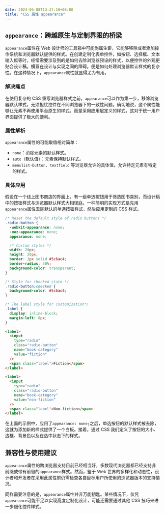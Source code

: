 ```yaml
---
date: 2024-06-08T13:37:10+08:00
title: "CSS 属性 appearance"
---
```


## `appearance`：跨越原生与定制界限的桥梁

`appearance`属性在 Web 设计师的工具箱中可能尚属生僻，它能够移除或者添加操作系统和浏览器默认提供的样式。在创建定制化表单控件，如按钮、选择框、文本输入框等时，经常需要涉及到的是如何去除浏览器预设的样式，以便控件的外观更贴合设计稿。横亘在设计与实现之间的障碍，便是如何处理浏览器默认样式的复杂性。在这种情况下，`appearance`属性就显得尤为有用。

### 解决痛点

在使用复杂的 CSS 重写浏览器样式之前，`appearance`可以作为第一步，移除浏览器默认样式，无须担忧控件在不同浏览器下的一致性问题。确切地说，这个属性能够让元素不再使用平台原生的样式，而是采用应用层定义的样式，这对于统一用户界面提供了极大的便利。

### 属性解析

`appearance`属性的可能取值相对简单：

- `none`：消除元素的默认样式。
- `auto`（默认值）：元素保持默认样式。
- `menulist-button`、`textfield` 等浏览器允许的具体值，允许特定元素有特定的样式。

### 具体应用

假设在一个线上图书商店的界面上，有一组单选按钮用于筛选图书类别，而设计稿中的按钮样式与浏览器默认样式大相径庭。一种简明的实现方式是先用`appearance`属性去除默认的单选按钮样式，然后应用定制的 CSS 样式。

```css
/* Reset the default style of radio buttons */
.radio-button {
  -webkit-appearance: none;
  -moz-appearance: none;
  appearance: none;

  /* Custom styles */
  width: 20px;
  height: 20px;
  border: 2px solid #5c6ac4;
  border-radius: 50%;
  background-color: transparent;
}

/* Style for checked state */
.radio-button:checked {
  background-color: #5c6ac4;
}

/* The label style for customization*/
.label {
  display: inline-block;
  margin-left: 8px;
}
```

```html
<label>
  <input
    type="radio"
    class="radio-button"
    name="book-category"
    value="fiction"
  />
  <span class="label">Fiction</span>
</label>

<label>
  <input
    type="radio"
    class="radio-button"
    name="book-category"
    value="non-fiction"
  />
  <span class="label">Non-fiction</span>
</label>
```

在上面的示例中，应用了`appearance: none;`之后，单选按钮的默认样式被去除，这就为添加新的样式提供了一个白板。接着，通过 CSS 我们定义了按钮的大小、边框、背景色以及在选中状态下的样式。

## 兼容性与使用建议

`appearance`属性的跨浏览器支持目前已经相当好，多数现代浏览器都已经支持非前缀或带有前缀的`appearance`样式。然而，鉴于 Web 世界的多样化和动态性，设计者和开发者在采用此属性前仍需检查各自目标用户所使用的浏览器版本的支持情况。

同样需要注意的是，`appearance`属性并非万能钥匙。某些情况下，仅凭`appearance`可能不足以实现高度定制化设计，可能还需要通过其他 CSS 技巧来进一步细化控件样式。